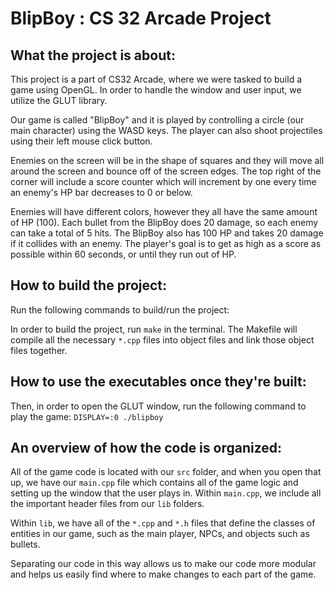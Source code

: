 # BlipBoy : CS 32 Arcade Project

## What the project is about:
This project is a part of CS32 Arcade, where we were tasked to build a game using OpenGL. In order to handle the window and user input, we utilize the GLUT library.  

Our game is called "BlipBoy" and it is played by controlling a circle (our main character) using the WASD keys. The player can also shoot projectiles using their left mouse click button.  

Enemies on the screen will be in the shape of squares and they will move all around the screen and bounce off of the screen edges. The top right of the corner will include a score counter which will increment by one every time an enemy's HP bar decreases to 0 or below. 

Enemies will have different colors, however they all have the same amount of HP (100). Each bullet from the BlipBoy does 20 damage, so each enemy can take a total of 5 hits. The BlipBoy also has 100 HP and takes 20 damage if it collides with an enemy. The player's goal is to get as high as a score as possible within 60 seconds, or until they run out of HP. 

## How to build the project:
Run the following commands to build/run the project:

In order to build the project, run `make` in the terminal. The Makefile will compile all the necessary `*.cpp` files into object files and link those object files together. 

## How to use the executables once they're built:
Then, in order to open the GLUT window, run the following command to play the game: 
`DISPLAY=:0 ./blipboy`

## An overview of how the code is organized:
All of the game code is located with our `src` folder, and when you open that up, we have our `main.cpp` file which contains all of the game logic and setting up the window that the user plays in. Within `main.cpp`, we include all the important header files from our `lib` folders.  

Within `lib`, we have all of the `*.cpp` and `*.h` files that define the classes of entities in our game, such as the main player, NPCs, and objects such as bullets.  

Separating our code in this way allows us to make our code more modular and helps us easily find where to make changes to each part of the game.